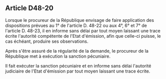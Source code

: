 Article D48-20
----
Lorsque le procureur de la République envisage de faire application des
dispositions prévues au 1° de l'article D. 48-22 ou aux 4°, 6° et 7° de
l'article D. 48-23, il en informe sans délai par tout moyen laissant une trace
écrite l'autorité compétente de l'Etat d'émission, afin que celle-ci puisse, le
cas échéant, produire ses observations.

Après s'être assuré de la régularité de la demande, le procureur de la
République met à exécution la sanction pécuniaire.

Il fait exécuter la sanction pécuniaire et en informe sans délai l'autorité
judiciaire de l'Etat d'émission par tout moyen laissant une trace écrite.

